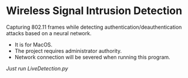 # Wireless Signal Intrusion Detection

Capturing 802.11 frames while detecting authentication/deauthentication attacks based on a neural network.

* It is for MacOS.
* The project requires administrator authority.
* Network connection will be severed when running this program.

*Just run LiveDetection.py*
